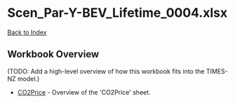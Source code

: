 # Scen_Par-Y-BEV_Lifetime_0004.xlsx

[Back to Index](../../../README.md)

## Workbook Overview

(TODO: Add a high-level overview of how this workbook fits into the TIMES-NZ model.)

- [CO2Price](CO2Price.md) - Overview of the 'CO2Price' sheet.
